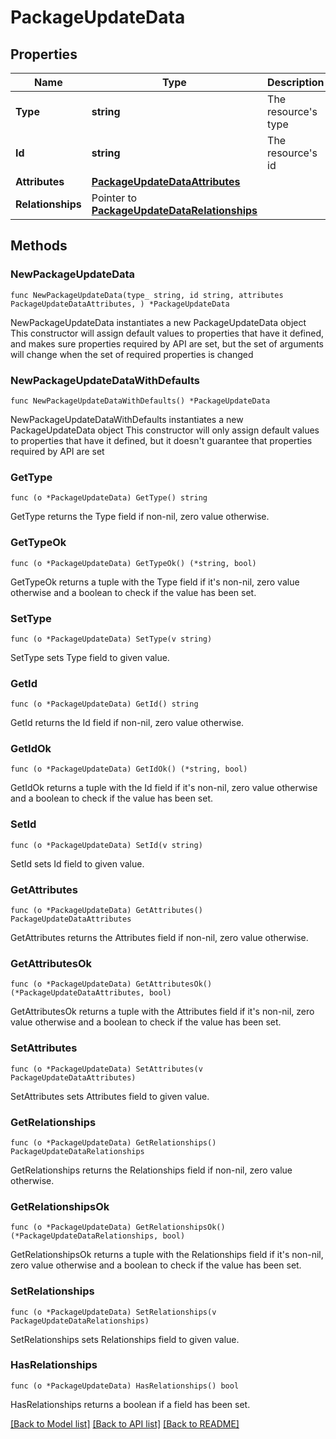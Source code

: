 # PackageUpdateData

## Properties

Name | Type | Description | Notes
------------ | ------------- | ------------- | -------------
**Type** | **string** | The resource&#39;s type | [default to "packages"]
**Id** | **string** | The resource&#39;s id | 
**Attributes** | [**PackageUpdateDataAttributes**](PackageUpdateDataAttributes.md) |  | 
**Relationships** | Pointer to [**PackageUpdateDataRelationships**](PackageUpdateDataRelationships.md) |  | [optional] 

## Methods

### NewPackageUpdateData

`func NewPackageUpdateData(type_ string, id string, attributes PackageUpdateDataAttributes, ) *PackageUpdateData`

NewPackageUpdateData instantiates a new PackageUpdateData object
This constructor will assign default values to properties that have it defined,
and makes sure properties required by API are set, but the set of arguments
will change when the set of required properties is changed

### NewPackageUpdateDataWithDefaults

`func NewPackageUpdateDataWithDefaults() *PackageUpdateData`

NewPackageUpdateDataWithDefaults instantiates a new PackageUpdateData object
This constructor will only assign default values to properties that have it defined,
but it doesn't guarantee that properties required by API are set

### GetType

`func (o *PackageUpdateData) GetType() string`

GetType returns the Type field if non-nil, zero value otherwise.

### GetTypeOk

`func (o *PackageUpdateData) GetTypeOk() (*string, bool)`

GetTypeOk returns a tuple with the Type field if it's non-nil, zero value otherwise
and a boolean to check if the value has been set.

### SetType

`func (o *PackageUpdateData) SetType(v string)`

SetType sets Type field to given value.


### GetId

`func (o *PackageUpdateData) GetId() string`

GetId returns the Id field if non-nil, zero value otherwise.

### GetIdOk

`func (o *PackageUpdateData) GetIdOk() (*string, bool)`

GetIdOk returns a tuple with the Id field if it's non-nil, zero value otherwise
and a boolean to check if the value has been set.

### SetId

`func (o *PackageUpdateData) SetId(v string)`

SetId sets Id field to given value.


### GetAttributes

`func (o *PackageUpdateData) GetAttributes() PackageUpdateDataAttributes`

GetAttributes returns the Attributes field if non-nil, zero value otherwise.

### GetAttributesOk

`func (o *PackageUpdateData) GetAttributesOk() (*PackageUpdateDataAttributes, bool)`

GetAttributesOk returns a tuple with the Attributes field if it's non-nil, zero value otherwise
and a boolean to check if the value has been set.

### SetAttributes

`func (o *PackageUpdateData) SetAttributes(v PackageUpdateDataAttributes)`

SetAttributes sets Attributes field to given value.


### GetRelationships

`func (o *PackageUpdateData) GetRelationships() PackageUpdateDataRelationships`

GetRelationships returns the Relationships field if non-nil, zero value otherwise.

### GetRelationshipsOk

`func (o *PackageUpdateData) GetRelationshipsOk() (*PackageUpdateDataRelationships, bool)`

GetRelationshipsOk returns a tuple with the Relationships field if it's non-nil, zero value otherwise
and a boolean to check if the value has been set.

### SetRelationships

`func (o *PackageUpdateData) SetRelationships(v PackageUpdateDataRelationships)`

SetRelationships sets Relationships field to given value.

### HasRelationships

`func (o *PackageUpdateData) HasRelationships() bool`

HasRelationships returns a boolean if a field has been set.


[[Back to Model list]](../README.md#documentation-for-models) [[Back to API list]](../README.md#documentation-for-api-endpoints) [[Back to README]](../README.md)


